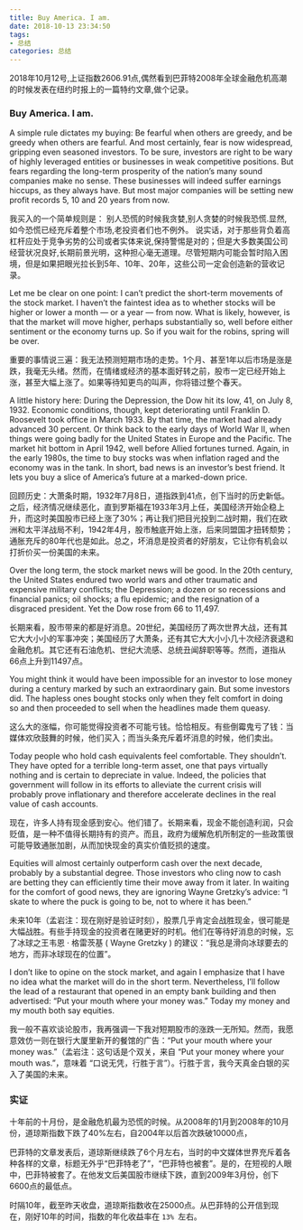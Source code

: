 ```yaml
---
title: Buy America. I am.
date: 2018-10-13 23:34:50
tags: 
- 总结
categories: 总结
---
```


2018年10月12号,上证指数2606.91点,偶然看到巴菲特2008年全球金融危机高潮的时候发表在纽约时报上的一篇特约文章,做个记录。
<!-- more -->
### Buy America. I am. 

A simple rule dictates my buying: Be fearful when others are greedy, and be greedy when others are fearful. And most certainly, fear is now widespread, gripping even seasoned investors. To be sure, investors are right to be wary of highly leveraged entities or businesses in weak competitive positions. But fears regarding the long-term prosperity of the nation’s many sound companies make no sense. These businesses will indeed suffer earnings hiccups, as they always have. But most major companies will be setting new profit records 5, 10 and 20 years from now.

我买入的一个简单规则是： 别人恐慌的时候我贪婪,别人贪婪的时候我恐慌.显然,如今恐慌已经充斥着整个市场,老投资者们也不例外。 说实话，对于那些背负着高杠杆应处于竞争劣势的公司或者实体来说,保持警惕是对的；但是大多数美国公司经营状况良好,长期前景光明，这种担心毫无道理。尽管短期内可能会暂时陷入困境，但是如果把眼光拉长到5年、10年、20年，这些公司一定会创造新的营收记录。

Let me be clear on one point: I can’t predict the short-term movements of the stock market. I haven’t the faintest idea as to whether stocks will be higher or lower a month — or a year — from now. What is likely, however, is that the market will move higher, perhaps substantially so, well before either sentiment or the economy turns up. So if you wait for the robins, spring will be over.

重要的事情说三遍：我无法预测短期市场的走势。1个月、甚至1年以后市场是涨是跌，我毫无头绪。然而，在情绪或经济的基本面好转之前，股市一定已经开始上涨，甚至大幅上涨了。如果等待知更鸟的叫声，你将错过整个春天。

A little history here: During the Depression, the Dow hit its low, 41, on July 8, 1932. Economic conditions, though, kept deteriorating until Franklin D. Roosevelt took office in March 1933. By that time, the market had already advanced 30 percent. Or think back to the early days of World War II, when things were going badly for the United States in Europe and the Pacific. The market hit bottom in April 1942, well before Allied fortunes turned. Again, in the early 1980s, the time to buy stocks was when inflation raged and the economy was in the tank. In short, bad news is an investor’s best friend. It lets you buy a slice of America’s future at a marked-down price.

回顾历史：大萧条时期，1932年7月8日，道指跌到41点，创下当时的历史新低。之后，经济情况继续恶化，直到罗斯福在1933年3月上任，美国经济开始企稳上升，而这时美国股市已经上涨了30%；再让我们把目光投到二战时期，我们在欧洲和太平洋战局不利，1942年4月，股市触底开始上涨，后来同盟国才扭转颓势；通胀充斥的80年代也是如此。总之，坏消息是投资者的好朋友，它让你有机会以打折价买一份美国的未来。

Over the long term, the stock market news will be good. In the 20th century, the United States endured two world wars and other traumatic and expensive military conflicts; the Depression; a dozen or so recessions and financial panics; oil shocks; a flu epidemic; and the resignation of a disgraced president. Yet the Dow rose from 66 to 11,497.

长期来看，股市带来的都是好消息。20世纪，美国经历了两次世界大战，还有其它大大小小的军事冲突；美国经历了大萧条，还有其它大大小小几十次经济衰退和金融危机。其它还有石油危机、世纪大流感、总统丑闻辞职等等。然而，道指从66点上升到11497点。

You might think it would have been impossible for an investor to lose money during a century marked by such an extraordinary gain. But some investors did. The hapless ones bought stocks only when they felt comfort in doing so and then proceeded to sell when the headlines made them queasy.

这么大的涨幅，你可能觉得投资者不可能亏钱。恰恰相反。有些倒霉鬼亏了钱：当媒体欢欣鼓舞的时候，他们买入；而当头条充斥着坏消息的时候，他们卖出。

Today people who hold cash equivalents feel comfortable. They shouldn’t. They have opted for a terrible long-term asset, one that pays virtually nothing and is certain to depreciate in value. Indeed, the policies that government will follow in its efforts to alleviate the current crisis will probably prove inflationary and therefore accelerate declines in the real value of cash accounts.

现在，许多人持有现金感到安心。他们错了。长期来看，现金不能创造利润，只会贬值，是一种不值得长期持有的资产。而且，政府为缓解危机所制定的一些政策很可能导致通胀加剧，从而加快现金的真实价值贬损的速度。

Equities will almost certainly outperform cash over the next decade, probably by a substantial degree. Those investors who cling now to cash are betting they can efficiently time their move away from it later. In waiting for the comfort of good news, they are ignoring Wayne Gretzky’s advice: “I skate to where the puck is going to be, not to where it has been.”

未来10年（孟岩注：现在刚好是验证时刻），股票几乎肯定会战胜现金，很可能是大幅战胜。有些手持现金的投资者在赌更好的时机。他们在等待好消息的时候，忘了冰球之王韦恩 · 格雷茨基 ( Wayne Gretzky ) 的建议：“我总是滑向冰球要去的地方，而非冰球现在的位置”。

I don’t like to opine on the stock market, and again I emphasize that I have no idea what the market will do in the short term. Nevertheless, I’ll follow the lead of a restaurant that opened in an empty bank building and then advertised: “Put your mouth where your money was.” Today my money and my mouth both say equities.

我一般不喜欢谈论股市，我再强调一下我对短期股市的涨跌一无所知。然而，我愿意效仿一则在银行大厦里新开的餐馆的广告：“Put your mouth where your money was.”（孟岩注：这句话是个双关，来自 “Put your money where your mouth was.”，意味着 “口说无凭，行胜于言”）。行胜于言，我今天真金白银的买入了美国的未来。

### 实证
十年前的十月份，是金融危机最为恐慌的时候。从2008年的1月到2008年的10月份，道琼斯指数下跌了40%左右，自2004年以后首次跌破10000点，

巴菲特的文章发表后，道琼斯继续跌了6个月左右，当时的中文媒体世界充斥着各种各样的文章，标题无外乎“巴菲特老了”，“巴菲特也被套”。是的，在短视的人眼中，巴菲特被套了。在他发文后美国股市继续下跌，直到2009年3月份，创下6600点的最低点。

时隔10年，截至昨天收盘，道琼斯指数收在25000点。从巴菲特的公开信到现在，刚好10年的时间，指数的年化收益率在 `13% `左右。